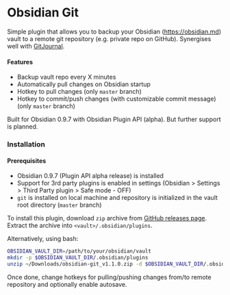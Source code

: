 # Obsidian Git
Simple plugin that allows you to backup your Obsidian (https://obsidian.md) vault to a remote git repository (e.g. private repo on GitHub).
Synergises well with [GitJournal](https://github.com/GitJournal/GitJournal).

#### Features

- Backup vault repo every X minutes
- Automatically pull changes on Obsidian startup
- Hotkey to pull changes (only `master` branch)
- Hotkey to commit/push changes (with customizable commit message) (only `master` branch)

Built for Obsidian 0.9.7 with Obsidian Plugin API (alpha). But further support is planned.

### Installation

#### Prerequisites

- Obsidian 0.9.7 (Plugin API alpha release) is installed
- Support for 3rd party plugins is enabled in settings (Obsidian > Settings > Third Party plugin > Safe mode - OFF)
- `git` is installed on local machine and repository is initialized in the vault root directory (`master` branch)

To install this plugin, download `zip` archive from [GitHub releases page](https://github.com/denolehov/obsidian-git/releases).
Extract the archive into `<vault>/.obsidian/plugins`.

Alternatively, using bash:
```bash
OBSIDIAN_VAULT_DIR=/path/to/your/obsidian/vault
mkdir -p $OBSIDIAN_VAULT_DIR/.obsidian/plugins
unzip ~/Downloads/obsidian-git_v1.1.0.zip -d $OBSIDIAN_VAULT_DIR/.obsidian/plugins
```

Once done, change hotkeys for pulling/pushing changes from/to remote repository and optionally enable autosave.
